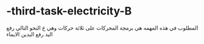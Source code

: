 # -third-task-electricity-B
المطلوب في هذه المهمه هي برمجة المحركات على ثلاثة حركات وهي ع النحو التالي 
رفع اليد 
رفع اليدين 
الايماء 
